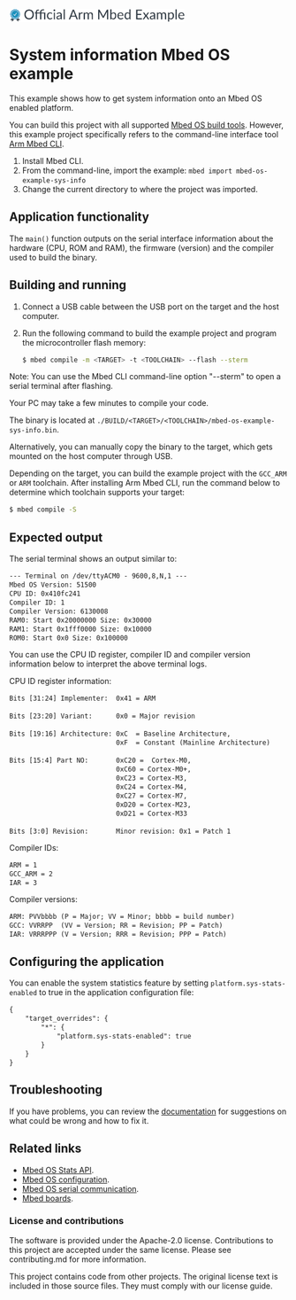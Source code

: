 ![](./resources/official_armmbed_example_badge.png)
# System information Mbed OS example

This example shows how to get system information onto an Mbed OS enabled platform.

You can build this project with all supported [Mbed OS build tools](https://os.mbed.com/docs/mbed-os/latest/tools/index.html). However, this example project specifically refers to the command-line interface tool [Arm Mbed CLI](https://github.com/ARMmbed/mbed-cli#installing-mbed-cli).

1. Install Mbed CLI.
1. From the command-line, import the example: `mbed import mbed-os-example-sys-info`
1. Change the current directory to where the project was imported.

## Application functionality

The `main()` function outputs on the serial interface information about the hardware (CPU, ROM and RAM), the firmware (version) and the compiler used to build the binary.

## Building and running

1. Connect a USB cable between the USB port on the target and the host computer.
1. Run the following command to build the example project and program the microcontroller flash memory:

   ```bash
   $ mbed compile -m <TARGET> -t <TOOLCHAIN> --flash --sterm
   ```

Note: You can use the Mbed CLI command-line option "--sterm" to open a serial terminal after flashing.

Your PC may take a few minutes to compile your code.

The binary is located at `./BUILD/<TARGET>/<TOOLCHAIN>/mbed-os-example-sys-info.bin`.

Alternatively, you can manually copy the binary to the target, which gets mounted on the host computer through USB.

Depending on the target, you can build the example project with the `GCC_ARM` or `ARM` toolchain. After installing Arm Mbed CLI, run the command below to determine which toolchain supports your target:

```bash
$ mbed compile -S
```

## Expected output

The serial terminal shows an output similar to:

```
--- Terminal on /dev/ttyACM0 - 9600,8,N,1 ---
Mbed OS Version: 51500
CPU ID: 0x410fc241
Compiler ID: 1
Compiler Version: 6130008
RAM0: Start 0x20000000 Size: 0x30000
RAM1: Start 0x1fff0000 Size: 0x10000
ROM0: Start 0x0 Size: 0x100000
```

You can use the CPU ID register, compiler ID and compiler version information below to interpret the above terminal logs.

CPU ID register information:

```
Bits [31:24] Implementer:  0x41 = ARM

Bits [23:20] Variant:      0x0 = Major revision

Bits [19:16] Architecture: 0xC  = Baseline Architecture,
                           0xF  = Constant (Mainline Architecture)

Bits [15:4] Part NO:       0xC20 =  Cortex-M0,
                           0xC60 = Cortex-M0+,
                           0xC23 = Cortex-M3,
                           0xC24 = Cortex-M4,
                           0xC27 = Cortex-M7,
                           0xD20 = Cortex-M23,
                           0xD21 = Cortex-M33

Bits [3:0] Revision:       Minor revision: 0x1 = Patch 1
```

Compiler IDs:

```
ARM = 1
GCC_ARM = 2
IAR = 3
```

Compiler versions:

```
ARM: PVVbbbb (P = Major; VV = Minor; bbbb = build number)
GCC: VVRRPP  (VV = Version; RR = Revision; PP = Patch)
IAR: VRRRPPP (V = Version; RRR = Revision; PPP = Patch)
```

## Configuring the application

You can enable the system statistics feature by setting `platform.sys-stats-enabled` to true in the application configuration file:

```
{
    "target_overrides": {
        "*": {
            "platform.sys-stats-enabled": true
        }
    }
}
```

## Troubleshooting

If you have problems, you can review the [documentation](https://os.mbed.com/docs/latest/tutorials/debugging.html) for suggestions on what could be wrong and how to fix it.

## Related links

* [Mbed OS Stats API](https://os.mbed.com/docs/latest/apis/mbed-statistics.html).
* [Mbed OS configuration](https://os.mbed.com/docs/latest/reference/configuration.html).
* [Mbed OS serial communication](https://os.mbed.com/docs/latest/tutorials/serial-communication.html).
* [Mbed boards](https://os.mbed.com/platforms/).

### License and contributions

The software is provided under the Apache-2.0 license. Contributions to this project are accepted under the same license. Please see contributing.md for more information.

This project contains code from other projects. The original license text is included in those source files. They must comply with our license guide.
